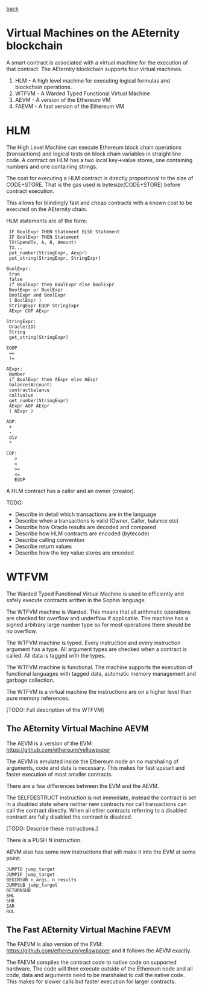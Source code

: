 [back](./contracts.md)
# Virtual Machines on the AEternity blockchain

A smart contract is associated with a virtual machine for the execution of that
contract. The AEternity blockchain supports four virtual machines.

1. HLM - A high level machine for executing logical formulas and blockchain operations.
2. WTFVM - A Warded Typed Functional Virtual Machine
3. AEVM - A version of the Ethereum VM
3. FAEVM - A fast version of the Ethereum VM

# HLM

The High Level Machine can execute Ethereum block chain operations (transactions) and logical tests on
block chain variables in straight line code. A contract on HLM has a two local key->value stores,
one containing numbers and one containing strings.

The cost for executing a HLM contract is directly proportional to the size of CODE+STORE.
That is the gas used is bytesize(CODE+STORE) before contract execution.

This allows for blindingly fast and cheap contracts with a known cost to be executed on the AEternity chain.

HLM statements are of the form:
```
 IF BoolExpr THEN Statement ELSE Statement
 IF BoolExpr THEN Statement 
 TX(SpendTx, A, B, Amount)
 TX...
 put_number(StringExpr, Aexpr)
 put_string(StringExpr, StringExpr)

BoolExpr:
 true
 false
 if BoolExpr then BoolExpr else BoolExpr
 BoolExpr or BoolExpr
 BoolExpr and BoolExpr
 ( BoolExpr )
 StringExpr EQOP StringExpr
 AExpr COP AExpr

StringExpr:
 Oracle(ID)
 String
 get_string(StringExpr)

EQOP
 ==
 !=

AExpr:
 Number
 if BoolExpr then AExpr else AExpr
 balance(Account)
 contractbalance
 callvalue
 get_number(StringExpr)
 AExpr AOP AExpr
 ( AExpr )

AOP:
 +
 -
 div
 *

COP:
   >
   <
   >=
   <=
   EQOP
```

A HLM contract has a caller and an owner (creator).

TODO:
 * Describe in detail which transactions are in the language
 * Describe when a transactions is valid (Owner, Caller, balance etc)
 * Describe how Oracle results are decoded and compared
 * Describe how HLM contracts are encoded (bytecode)
 * Describe calling convention
 * Describe return values
 * Describe how the key value stores are encoded

# WTFVM

The Warded Typed Functional Virtual Machine is used to efficiently and safely execute contracts written in the Sophia language.

The WTFVM machine is Warded. This means that all arithmetic operations are checked for overflow and underflow if applicable.
The machine has a signed arbitrary large number type so for most operations there should be no overflow.

The WTFVM machine is typed. Every instruction and every instruction argument has a type. All argument types are checked when
a contract is called. All data is tagged with the types.

The WTFVM machine is functional. The machine supports the execution of functional languages with tagged data,
automatic memory management and garbage collection.

The WTFVM is a virtual machine the instructions are on a higher level than pure memory references.

[TODO: Full description of the WTFVM]


## The AEternity Virtual Machine AEVM

The AEVM is a version of the EVM: https://github.com/ethereum/yellowpaper

The AEVM is emulated inside the Ethereum node an no marshaling of arguments, code and data is necessary.
This makes for fast upstart and faster execution of most smaller contracts.

There are a few differences between the EVM and the AEVM.

The SELFDESTRUCT instruction is not immediate, instead the contract is set in a disabled state where neither
new contracts nor call transactions can call the contract directly. When all other contracts referring to
a disabled contract are fully disabled the contract is disabled.

[TODO: Describe these instructions.]

There is a PUSH N instruction.

AEVM also has some new instructions that will make it into the EVM at some point:

```
JUMPTO jump_target
JUMPIF jump_target
BEGINSUB n_args, n_results
JUMPSUB jump_target
RETURNSUB
SHL
SHR
SAR
ROL
```


## The Fast AEternity Virtual Machine FAEVM

The FAEVM is also version of the EVM: https://github.com/ethereum/yellowpaper and it follows the AEVM exactly.

The FAEVM compiles the contract code to native code on supported hardware. The code will then execute outside
of the Ethereum node and all code, data and arguments need to be marshaled to call the native code. This makes
for slower calls but faster execution for larger contracts.


